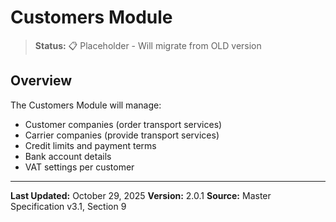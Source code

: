 # Customers Module

> **Status:** 📋 Placeholder - Will migrate from OLD version

## Overview

The Customers Module will manage:
- Customer companies (order transport services)
- Carrier companies (provide transport services)
- Credit limits and payment terms
- Bank account details
- VAT settings per customer

---

**Last Updated:** October 29, 2025
**Version:** 2.0.1
**Source:** Master Specification v3.1, Section 9
